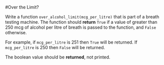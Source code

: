 #Over the Limit?

Write a function `over_alcohol_limit(mcg_per_litre)` that is part of a breath testing machine. The function should 
**return** `True` if a value of greater than 250 mcg of alcohol per litre of breath is passed to the function, and 
`False` otherwise. 

For example, if `mcg_per_litre` is 251 then `True` will be returned. If `mcg_per_litre` is 250 then `False` will be 
returned.
 
 The boolean value should be **returned**, not printed. 

